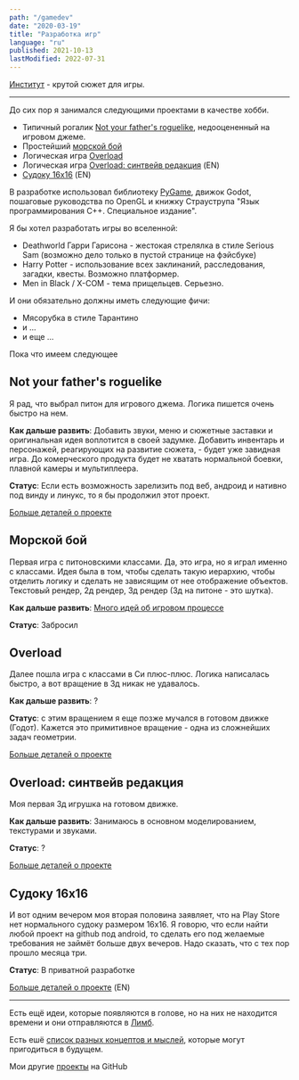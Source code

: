 ```yaml
---
path: "/gamedev"
date: "2020-03-19"
title: "Разработка игр"
language: "ru"
published: 2021-10-13
lastModified: 2022-07-31
---
```


[Институт](/devlog/infinite-institute-hall-crawler) - крутой сюжет для игры.

----


До сих пор я занимался следующими проектами в качестве хобби.

- Типичный рогалик [Not your father's roguelike](/devlog/pyroguelike), недооцененный на игровом джеме.
- Простейший [морской бой](/devlog/battleship)
- Логическая игра [Overload](/devlog/overload-game)
- Логическая игра [Overload: синтвейв редакция](/gamedev/overload-godot) (EN)
- [Судоку 16х16](/gamedev/sudoku-16x16) (EN)

В разработке использовал библиотеку [PyGame](/devlog/pygame), движок Godot, пошаговые руководства по OpenGL и книжку Страуструпа "Язык программирования С++. Специальное издание".

Я бы хотел разработать игры во вселенной:

- Deathworld Гарри Гарисона - жестокая стрелялка в стиле Serious Sam (возможно дело только в пустой странице на фэйсбуке)
- Harry Potter - использование всех заклинаний, расследования, загадки, квесты. Возможно платформер.
- Men in Black / X-COM - тема прищельцев. Серьезно.

И они обязательно должны иметь следующие фичи:

- Мясорубка в стиле Тарантино
- и ...
- и еще ...

Пока что имеем следующее


## Not your father's roguelike

Я рад, что выбрал питон для игрового джема. Логика пишется очень быстро на нем.

**Как дальше развить**: Добавить звуки, меню и сюжетные заставки и оригинальная идея воплотится в своей задумке. Добавить инвентарь и персонажей, реагирующих на развитие сюжета, - будет уже завидная игра. До комерческого продукта будет не хватать нормальной боевки, плавной камеры и мультиплеера.

**Статус**: Если есть возможность зарелизить под веб, андроид и нативно под винду и линукс, то я бы продолжил этот проект.

[Больше деталей о проекте](/devlog/pyroguelike)


## Морской бой

Первая игра с питоновскими классами. Да, это игра, но я играл именно с классами. Идея была в том, чтобы сделать такую иерархию, чтобы отделить логику и сделать не зависящим от нее отображение объектов. Текстовый рендер, 2д рендер, 3д рендер (3д на питоне - это шутка).

**Как дальше развить**: [Много идей об игровом процессе](/devlog/battleship)

**Статус**: Забросил


## Overload

Далее пошла игра с классами в Си плюс-плюс. Логика написалась быстро, а вот вращение в 3д никак не удавалось.

**Как дальше развить**: ?

**Статус**: с этим вращением я еще позже мучался в готовом движке (Годот). Кажется это примитивное вращение - одна из сложнейших задач геометрии.

[Больше деталей о проекте](/devlog/overload-game)


## Overload: синтвейв редакция

Моя первая 3д игрушка на готовом движке.

**Как дальше развить**: Занимаюсь в основном моделированием, текстурами и звуками.

**Статус**: ?

[Больше деталей о проекте](/gamedev/overload-godot)


## Судоку 16х16

И вот одним вечером моя вторая половина заявляет, что на Play Store нет нормального судоку размером 16х16. Я говорю, что если найти любой проект на github под android, то сделать его под желаемые требования не займёт больше двух вечеров. Надо сказать, что с тех пор прошло месяца три.

**Статус**: В приватной разработке

[Больше деталей о проекте](/gamedev/sudoku-16x16) (EN)


---

Есть ещё идеи, которые появляются в голове, но на них не находится времени и они отправляются в [Лимб](/devlog/limbo).

Есть ешё [список разных концептов и мыслей](/devlog/unsolved-problems), которые могут пригодиться в будущем.

Мои другие [проекты](/projects) на GitHub